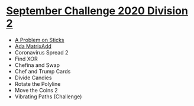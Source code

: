 # [September Challenge 2020 Division 2](https://www.codechef.com/SEPT20B)

- [A Problem on Sticks](https://github.com/wingkwong/competitive-programming/tree/master/codechef/complete/SEPT20B/TREE2.cpp)
- [Ada MatrixAdd](https://github.com/wingkwong/competitive-programming/tree/master/codechef/complete/SEPT20B/ADAMAT.cpp)
- Coronavirus Spread 2
- Find XOR
- Chefina and Swap
- Chef and Trump Cards
- Divide Candies
- Rotate the Polyline
- Move the Coins 2
- Vibrating Paths (Challenge)